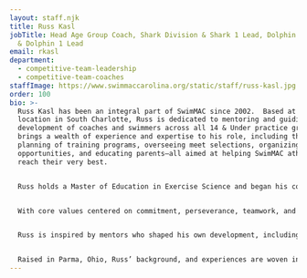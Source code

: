 ```yaml
---
layout: staff.njk
title: Russ Kasl
jobTitle: Head Age Group Coach, Shark Division & Shark 1 Lead, Dolphin Division
  & Dolphin 1 Lead
email: rkasl
department:
  - competitive-team-leadership
  - competitive-team-coaches
staffImage: https://www.swimmaccarolina.org/static/staff/russ-kasl.jpg
order: 100
bio: >-
  Russ Kasl has been an integral part of SwimMAC since 2002.  Based at the Latin
  location in South Charlotte, Russ is dedicated to mentoring and guiding the
  development of coaches and swimmers across all 14 & Under practice groups. He
  brings a wealth of experience and expertise to his role, including the
  planning of training programs, overseeing meet selections, organizing camp
  opportunities, and educating parents—all aimed at helping SwimMAC athletes
  reach their very best.


  Russ holds a Master of Education in Exercise Science and began his coaching journey in the Cleveland, Ohio area, where he earned the Lake Erie Swimming Coach of the Year in 1997. Since joining SwimMAC, Russ has earned that honor twice more as the North Carolina Swimming (NCS) Age Group Coach of the Year in both 2021 and 2024.


  With core values centered on commitment, perseverance, teamwork, and self-reliance, Russ embodies loyalty and reliability that he instills in his swimmers and fellow coaches. His strengths lie in race planning, training strategy, and a teaching approach that emphasizes skill-building and resilience to support SwimMAC’s approach to build and sustain a championship-level program at the highest levels of which we are capable.


  Russ is inspired by mentors who shaped his own development, including his parents, influential high school teachers, age group/college coaches, and SwimMAC colleagues who have enriched his journey. His regular message of “get better’ is something he shares daily with the swimmers he coaches, whether it is a topic for in the water or out. For Russ, SwimMAC is more than a place of work; it is a community that has shaped much of who he is and given him the opportunity to give back to the sport that has been central to his life.


  Raised in Parma, Ohio, Russ’ background, and experiences are woven into his approach to coaching. Whether creating meaningful curriculum or designing a visual history of SwimMAC's achievements, he aims to inspire a sense of responsibility and pride in his athletes. One of his personal beliefs is to “celebrate the highs, persevere through the lows but always remember that most of life is spent in the plateaus.”  This helps steady his course in life, work, and allows him to help teach those in his charge to be the best of which they are capable.
---
```

